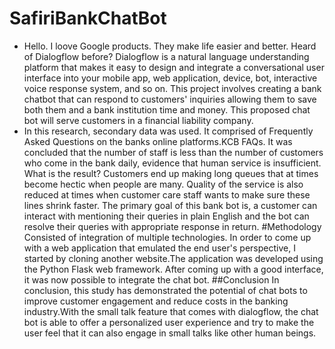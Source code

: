 # SafiriBankChatBot
- Hello. I loove Google products. They make life easier and better. Heard of Dialogflow before? Dialogflow is a natural language understanding platform that makes it easy to design and integrate a conversational user interface into your mobile app, web application, device, bot, interactive voice response system, and so on. This project involves creating a bank chatbot that can respond to customers' inquiries allowing them to save both them and a bank institution time and money. This proposed chat bot will serve customers in a financial liability company. 
- In this research, secondary data was used. It comprised of Frequently Asked Questions on the banks online platforms.KCB FAQs. It was concluded that the number of staff is less than the number of customers who come in the bank daily, evidence that human service is insufficient. What is the result? Customers end up making long queues that at times become hectic when people are many. Quality of the service is also reduced at times when customer care staff wants to make sure these lines shrink faster. The primary goal of this bank bot is, a customer can interact with mentioning their queries in plain English and the bot can resolve their queries with appropriate response in return.
#Methodology
Consisted of integration of multiple technologies. In order to come up with a web application that emulated the end user's perspective, I started by cloning another website.The application was developed using the Python Flask web 
framework. After coming up with a good interface, it was now possible to integrate the chat bot.
##Conclusion
In conclusion, this study has demonstrated the potential of chat bots to improve customer 
engagement and reduce costs in the banking industry.With the small talk feature that comes with dialogflow, the chat bot is able to offer a 
personalized user experience and try to make the user feel that it can also engage in small 
talks like other human beings.
